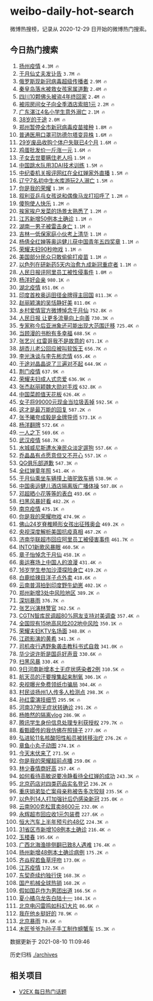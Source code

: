 # weibo-daily-hot-search

微博热搜榜，记录从 2020-12-29 日开始的微博热门搜索。

## 今日热门搜索

<!-- BEGIN -->

1. [扬州疫情](https://s.weibo.com/weibo?q=%23%E6%89%AC%E5%B7%9E%E7%96%AB%E6%83%85%23&Refer=top) `4.3M 🔥`
1. [于月仙丈夫发讣告](https://s.weibo.com/weibo?q=%23%E4%BA%8E%E6%9C%88%E4%BB%99%E4%B8%88%E5%A4%AB%E5%8F%91%E8%AE%A3%E5%91%8A%23&Refer=top) `3.7M 🔥`
1. [俄罗斯现新冠病毒超级传播者](https://s.weibo.com/weibo?q=%23%E4%BF%84%E7%BD%97%E6%96%AF%E7%8E%B0%E6%96%B0%E5%86%A0%E7%97%85%E6%AF%92%E8%B6%85%E7%BA%A7%E4%BC%A0%E6%92%AD%E8%80%85%23&Refer=top) `2.9M 🔥`
1. [秦皇岛落水被救女孩家属道歉](https://s.weibo.com/weibo?q=%23%E7%A7%A6%E7%9A%87%E5%B2%9B%E8%90%BD%E6%B0%B4%E8%A2%AB%E6%95%91%E5%A5%B3%E5%AD%A9%E5%AE%B6%E5%B1%9E%E9%81%93%E6%AD%89%23&Refer=top) `2.4M 🔥`
1. [四川10颗佛头被盗4年终回家](https://s.weibo.com/weibo?q=%23%E5%9B%9B%E5%B7%9D10%E9%A2%97%E4%BD%9B%E5%A4%B4%E8%A2%AB%E7%9B%974%E5%B9%B4%E7%BB%88%E5%9B%9E%E5%AE%B6%23&Refer=top) `2.4M 🔥`
1. [被闯房间女子向全季酒店索赔1元](https://s.weibo.com/weibo?q=%23%E8%A2%AB%E9%97%AF%E6%88%BF%E9%97%B4%E5%A5%B3%E5%AD%90%E5%90%91%E5%85%A8%E5%AD%A3%E9%85%92%E5%BA%97%E7%B4%A2%E8%B5%941%E5%85%83%23&Refer=top) `2.2M 🔥`
1. [广东湛江4名小学生意外溺亡](https://s.weibo.com/weibo?q=%23%E5%B9%BF%E4%B8%9C%E6%B9%9B%E6%B1%9F4%E5%90%8D%E5%B0%8F%E5%AD%A6%E7%94%9F%E6%84%8F%E5%A4%96%E6%BA%BA%E4%BA%A1%23&Refer=top) `2.1M 🔥`
1. [38岁的于途](https://s.weibo.com/weibo?q=%2338%E5%B2%81%E7%9A%84%E4%BA%8E%E9%80%94%23&Refer=top) `2.0M 🔥`
1. [郑州暂停全市新冠病毒疫苗接种](https://s.weibo.com/weibo?q=%23%E9%83%91%E5%B7%9E%E6%9A%82%E5%81%9C%E5%85%A8%E5%B8%82%E6%96%B0%E5%86%A0%E7%97%85%E6%AF%92%E7%96%AB%E8%8B%97%E6%8E%A5%E7%A7%8D%23&Refer=top) `1.8M 🔥`
1. [普通医用口罩可防德尔塔变异株](https://s.weibo.com/weibo?q=%23%E6%99%AE%E9%80%9A%E5%8C%BB%E7%94%A8%E5%8F%A3%E7%BD%A9%E5%8F%AF%E9%98%B2%E5%BE%B7%E5%B0%94%E5%A1%94%E5%8F%98%E5%BC%82%E6%A0%AA%23&Refer=top) `1.6M 🔥`
1. [29岁废品收购个体户失联已4个月](https://s.weibo.com/weibo?q=%2329%E5%B2%81%E5%BA%9F%E5%93%81%E6%94%B6%E8%B4%AD%E4%B8%AA%E4%BD%93%E6%88%B7%E5%A4%B1%E8%81%94%E5%B7%B24%E4%B8%AA%E6%9C%88%23&Refer=top) `1.6M 🔥`
1. [鸡蛋批发价一斤涨一元](https://s.weibo.com/weibo?q=%23%E9%B8%A1%E8%9B%8B%E6%89%B9%E5%8F%91%E4%BB%B7%E4%B8%80%E6%96%A4%E6%B6%A8%E4%B8%80%E5%85%83%23&Refer=top) `1.6M 🔥`
1. [子女去世要瞒住老人吗](https://s.weibo.com/weibo?q=%23%E5%AD%90%E5%A5%B3%E5%8E%BB%E4%B8%96%E8%A6%81%E7%9E%92%E4%BD%8F%E8%80%81%E4%BA%BA%E5%90%97%23&Refer=top) `1.5M 🔥`
1. [中国跳水队用3DAI技术训练](https://s.weibo.com/weibo?q=%23%E4%B8%AD%E5%9B%BD%E8%B7%B3%E6%B0%B4%E9%98%9F%E7%94%A83DAI%E6%8A%80%E6%9C%AF%E8%AE%AD%E7%BB%83%23&Refer=top) `1.5M 🔥`
1. [中纪委机关报评网红在全红婵家外直播](https://s.weibo.com/weibo?q=%23%E4%B8%AD%E7%BA%AA%E5%A7%94%E6%9C%BA%E5%85%B3%E6%8A%A5%E8%AF%84%E7%BD%91%E7%BA%A2%E5%9C%A8%E5%85%A8%E7%BA%A2%E5%A9%B5%E5%AE%B6%E5%A4%96%E7%9B%B4%E6%92%AD%23&Refer=top) `1.5M 🔥`
1. [辽宁7名初中生水库游玩2人溺亡](https://s.weibo.com/weibo?q=%23%E8%BE%BD%E5%AE%817%E5%90%8D%E5%88%9D%E4%B8%AD%E7%94%9F%E6%B0%B4%E5%BA%93%E6%B8%B8%E7%8E%A92%E4%BA%BA%E6%BA%BA%E4%BA%A1%23&Refer=top) `1.5M 🔥`
1. [你是我的荣耀](https://s.weibo.com/weibo?q=%E4%BD%A0%E6%98%AF%E6%88%91%E7%9A%84%E8%8D%A3%E8%80%80&Refer=top) `1.3M 🔥`
1. [叙利亚乒乓女孩说和偶像马龙打招呼了](https://s.weibo.com/weibo?q=%23%E5%8F%99%E5%88%A9%E4%BA%9A%E4%B9%92%E4%B9%93%E5%A5%B3%E5%AD%A9%E8%AF%B4%E5%92%8C%E5%81%B6%E5%83%8F%E9%A9%AC%E9%BE%99%E6%89%93%E6%8B%9B%E5%91%BC%E4%BA%86%23&Refer=top) `1.2M 🔥`
1. [傻狗使人快乐](https://s.weibo.com/weibo?q=%23%E5%82%BB%E7%8B%97%E4%BD%BF%E4%BA%BA%E5%BF%AB%E4%B9%90%23&Refer=top) `1.2M 🔥`
1. [挨家挨户发菜的场景太熟悉了](https://s.weibo.com/weibo?q=%23%E6%8C%A8%E5%AE%B6%E6%8C%A8%E6%88%B7%E5%8F%91%E8%8F%9C%E7%9A%84%E5%9C%BA%E6%99%AF%E5%A4%AA%E7%86%9F%E6%82%89%E4%BA%86%23&Refer=top) `1.2M 🔥`
1. [江苏新增50例本土确诊](https://s.weibo.com/weibo?q=%23%E6%B1%9F%E8%8B%8F%E6%96%B0%E5%A2%9E50%E4%BE%8B%E6%9C%AC%E5%9C%9F%E7%A1%AE%E8%AF%8A%23&Refer=top) `1.1M 🔥`
1. [湖南一男子被雷击身亡](https://s.weibo.com/weibo?q=%23%E6%B9%96%E5%8D%97%E4%B8%80%E7%94%B7%E5%AD%90%E8%A2%AB%E9%9B%B7%E5%87%BB%E8%BA%AB%E4%BA%A1%23&Refer=top) `1.1M 🔥`
1. [吉林一低保家庭小伙考上清华](https://s.weibo.com/weibo?q=%23%E5%90%89%E6%9E%97%E4%B8%80%E4%BD%8E%E4%BF%9D%E5%AE%B6%E5%BA%AD%E5%B0%8F%E4%BC%99%E8%80%83%E4%B8%8A%E6%B8%85%E5%8D%8E%23&Refer=top) `1.1M 🔥`
1. [杨倩全红婵等奥运健儿获中国青年五四奖章](https://s.weibo.com/weibo?q=%23%E6%9D%A8%E5%80%A9%E5%85%A8%E7%BA%A2%E5%A9%B5%E7%AD%89%E5%A5%A5%E8%BF%90%E5%81%A5%E5%84%BF%E8%8E%B7%E4%B8%AD%E5%9B%BD%E9%9D%92%E5%B9%B4%E4%BA%94%E5%9B%9B%E5%A5%96%E7%AB%A0%23&Refer=top) `1.1M 🔥`
1. [荣耀夫妇90秒吻戏](https://s.weibo.com/weibo?q=%23%E8%8D%A3%E8%80%80%E5%A4%AB%E5%A6%8790%E7%A7%92%E5%90%BB%E6%88%8F%23&Refer=top) `1.1M 🔥`
1. [美国部分民众只敢偷偷打疫苗](https://s.weibo.com/weibo?q=%23%E7%BE%8E%E5%9B%BD%E9%83%A8%E5%88%86%E6%B0%91%E4%BC%97%E5%8F%AA%E6%95%A2%E5%81%B7%E5%81%B7%E6%89%93%E7%96%AB%E8%8B%97%23&Refer=top) `1.1M 🔥`
1. [以色列在研新药5天内治愈九成新冠重症者](https://s.weibo.com/weibo?q=%23%E4%BB%A5%E8%89%B2%E5%88%97%E5%9C%A8%E7%A0%94%E6%96%B0%E8%8D%AF5%E5%A4%A9%E5%86%85%E6%B2%BB%E6%84%88%E4%B9%9D%E6%88%90%E6%96%B0%E5%86%A0%E9%87%8D%E7%97%87%E8%80%85%23&Refer=top) `1.1M 🔥`
1. [人民日报评阿里员工被性侵事件](https://s.weibo.com/weibo?q=%23%E4%BA%BA%E6%B0%91%E6%97%A5%E6%8A%A5%E8%AF%84%E9%98%BF%E9%87%8C%E5%91%98%E5%B7%A5%E8%A2%AB%E6%80%A7%E4%BE%B5%E4%BA%8B%E4%BB%B6%23&Refer=top) `1.0M 🔥`
1. [杨洋好会亲](https://s.weibo.com/weibo?q=%E6%9D%A8%E6%B4%8B%E5%A5%BD%E4%BC%9A%E4%BA%B2&Refer=top) `980.1K 🔥`
1. [湖北疫情](https://s.weibo.com/weibo?q=%E6%B9%96%E5%8C%97%E7%96%AB%E6%83%85&Refer=top) `851.0K 🔥`
1. [印度首枚奥运田径金牌得主回国](https://s.weibo.com/weibo?q=%23%E5%8D%B0%E5%BA%A6%E9%A6%96%E6%9E%9A%E5%A5%A5%E8%BF%90%E7%94%B0%E5%BE%84%E9%87%91%E7%89%8C%E5%BE%97%E4%B8%BB%E5%9B%9E%E5%9B%BD%23&Refer=top) `811.3K 🔥`
1. [赵丽颖演的吴恬静好美](https://s.weibo.com/weibo?q=%23%E8%B5%B5%E4%B8%BD%E9%A2%96%E6%BC%94%E7%9A%84%E5%90%B4%E6%81%AC%E9%9D%99%E5%A5%BD%E7%BE%8E%23&Refer=top) `811.0K 🔥`
1. [乡村爱情官方微博悼念于月仙](https://s.weibo.com/weibo?q=%23%E4%B9%A1%E6%9D%91%E7%88%B1%E6%83%85%E5%AE%98%E6%96%B9%E5%BE%AE%E5%8D%9A%E6%82%BC%E5%BF%B5%E4%BA%8E%E6%9C%88%E4%BB%99%23&Refer=top) `752.8K 🔥`
1. [人民日报 让更多流量向上向善](https://s.weibo.com/weibo?q=%E4%BA%BA%E6%B0%91%E6%97%A5%E6%8A%A5%20%E8%AE%A9%E6%9B%B4%E5%A4%9A%E6%B5%81%E9%87%8F%E5%90%91%E4%B8%8A%E5%90%91%E5%96%84&Refer=top) `730.3K 🔥`
1. [专家称今后亚洲象还可能出现大范围迁移](https://s.weibo.com/weibo?q=%23%E4%B8%93%E5%AE%B6%E7%A7%B0%E4%BB%8A%E5%90%8E%E4%BA%9A%E6%B4%B2%E8%B1%A1%E8%BF%98%E5%8F%AF%E8%83%BD%E5%87%BA%E7%8E%B0%E5%A4%A7%E8%8C%83%E5%9B%B4%E8%BF%81%E7%A7%BB%23&Refer=top) `725.4K 🔥`
1. [当顾漫的书粉有多幸福](https://s.weibo.com/weibo?q=%23%E5%BD%93%E9%A1%BE%E6%BC%AB%E7%9A%84%E4%B9%A6%E7%B2%89%E6%9C%89%E5%A4%9A%E5%B9%B8%E7%A6%8F%23&Refer=top) `688.5K 🔥`
1. [张艺兴 红雷哥我不是故意的](https://s.weibo.com/weibo?q=%E5%BC%A0%E8%89%BA%E5%85%B4%20%E7%BA%A2%E9%9B%B7%E5%93%A5%E6%88%91%E4%B8%8D%E6%98%AF%E6%95%85%E6%84%8F%E7%9A%84&Refer=top) `671.1K 🔥`
1. [胡杏儿老公回应被叫软饭王](https://s.weibo.com/weibo?q=%23%E8%83%A1%E6%9D%8F%E5%84%BF%E8%80%81%E5%85%AC%E5%9B%9E%E5%BA%94%E8%A2%AB%E5%8F%AB%E8%BD%AF%E9%A5%AD%E7%8E%8B%23&Refer=top) `656.7K 🔥`
1. [李光洙谈与李先彬恋情](https://s.weibo.com/weibo?q=%23%E6%9D%8E%E5%85%89%E6%B4%99%E8%B0%88%E4%B8%8E%E6%9D%8E%E5%85%88%E5%BD%AC%E6%81%8B%E6%83%85%23&Refer=top) `655.4K 🔥`
1. [于途对晶晶说了三遍对不起](https://s.weibo.com/weibo?q=%23%E4%BA%8E%E9%80%94%E5%AF%B9%E6%99%B6%E6%99%B6%E8%AF%B4%E4%BA%86%E4%B8%89%E9%81%8D%E5%AF%B9%E4%B8%8D%E8%B5%B7%23&Refer=top) `644.9K 🔥`
1. [荆门疫情](https://s.weibo.com/weibo?q=%E8%8D%86%E9%97%A8%E7%96%AB%E6%83%85&Refer=top) `637.9K 🔥`
1. [荣耀夫妇成人式恋爱](https://s.weibo.com/weibo?q=%23%E8%8D%A3%E8%80%80%E5%A4%AB%E5%A6%87%E6%88%90%E4%BA%BA%E5%BC%8F%E6%81%8B%E7%88%B1%23&Refer=top) `636.9K 🔥`
1. [张杰赵丽颖魏大勋对手戏](https://s.weibo.com/weibo?q=%23%E5%BC%A0%E6%9D%B0%E8%B5%B5%E4%B8%BD%E9%A2%96%E9%AD%8F%E5%A4%A7%E5%8B%8B%E5%AF%B9%E6%89%8B%E6%88%8F%23&Refer=top) `632.8K 🔥`
1. [中国菜颜值天花板](https://s.weibo.com/weibo?q=%23%E4%B8%AD%E5%9B%BD%E8%8F%9C%E9%A2%9C%E5%80%BC%E5%A4%A9%E8%8A%B1%E6%9D%BF%23&Refer=top) `626.4K 🔥`
1. [女子将99000元现金当垃圾丢掉](https://s.weibo.com/weibo?q=%23%E5%A5%B3%E5%AD%90%E5%B0%8699000%E5%85%83%E7%8E%B0%E9%87%91%E5%BD%93%E5%9E%83%E5%9C%BE%E4%B8%A2%E6%8E%89%23&Refer=top) `592.5K 🔥`
1. [这才是最万能的回复](https://s.weibo.com/weibo?q=%23%E8%BF%99%E6%89%8D%E6%98%AF%E6%9C%80%E4%B8%87%E8%83%BD%E7%9A%84%E5%9B%9E%E5%A4%8D%23&Refer=top) `587.2K 🔥`
1. [张予曦夸成毅是金牌导师](https://s.weibo.com/weibo?q=%23%E5%BC%A0%E4%BA%88%E6%9B%A6%E5%A4%B8%E6%88%90%E6%AF%85%E6%98%AF%E9%87%91%E7%89%8C%E5%AF%BC%E5%B8%88%23&Refer=top) `573.1K 🔥`
1. [杨洋翻牌](https://s.weibo.com/weibo?q=%23%E6%9D%A8%E6%B4%8B%E7%BF%BB%E7%89%8C%23&Refer=top) `572.6K 🔥`
1. [一人之下](https://s.weibo.com/weibo?q=%E4%B8%80%E4%BA%BA%E4%B9%8B%E4%B8%8B&Refer=top) `569.6K 🔥`
1. [武汉疫情](https://s.weibo.com/weibo?q=%E6%AD%A6%E6%B1%89%E7%96%AB%E6%83%85&Refer=top) `568.7K 🔥`
1. [水城威尼斯遭水淹民众淡定遛狗](https://s.weibo.com/weibo?q=%23%E6%B0%B4%E5%9F%8E%E5%A8%81%E5%B0%BC%E6%96%AF%E9%81%AD%E6%B0%B4%E6%B7%B9%E6%B0%91%E4%BC%97%E6%B7%A1%E5%AE%9A%E9%81%9B%E7%8B%97%23&Refer=top) `557.6K 🔥`
1. [乔晶晶有点愿意但又不开心](https://s.weibo.com/weibo?q=%23%E4%B9%94%E6%99%B6%E6%99%B6%E6%9C%89%E7%82%B9%E6%84%BF%E6%84%8F%E4%BD%86%E5%8F%88%E4%B8%8D%E5%BC%80%E5%BF%83%23&Refer=top) `557.1K 🔥`
1. [QG俱乐部道歉](https://s.weibo.com/weibo?q=%23QG%E4%BF%B1%E4%B9%90%E9%83%A8%E9%81%93%E6%AD%89%23&Refer=top) `547.3K 🔥`
1. [全红婵童年照](https://s.weibo.com/weibo?q=%23%E5%85%A8%E7%BA%A2%E5%A9%B5%E7%AB%A5%E5%B9%B4%E7%85%A7%23&Refer=top) `541.4K 🔥`
1. [于月仙乘坐车辆撞上骆驼致车祸](https://s.weibo.com/weibo?q=%23%E4%BA%8E%E6%9C%88%E4%BB%99%E4%B9%98%E5%9D%90%E8%BD%A6%E8%BE%86%E6%92%9E%E4%B8%8A%E9%AA%86%E9%A9%BC%E8%87%B4%E8%BD%A6%E7%A5%B8%23&Refer=top) `538.9K 🔥`
1. [中国奥运健儿酒店隔离版广播体操](https://s.weibo.com/weibo?q=%23%E4%B8%AD%E5%9B%BD%E5%A5%A5%E8%BF%90%E5%81%A5%E5%84%BF%E9%85%92%E5%BA%97%E9%9A%94%E7%A6%BB%E7%89%88%E5%B9%BF%E6%92%AD%E4%BD%93%E6%93%8D%23&Refer=top) `507.8K 🔥`
1. [邓超晒小花等等的表白](https://s.weibo.com/weibo?q=%23%E9%82%93%E8%B6%85%E6%99%92%E5%B0%8F%E8%8A%B1%E7%AD%89%E7%AD%89%E7%9A%84%E8%A1%A8%E7%99%BD%23&Refer=top) `493.6K 🔥`
1. [扫黑风暴好看](https://s.weibo.com/weibo?q=%23%E6%89%AB%E9%BB%91%E9%A3%8E%E6%9A%B4%E5%A5%BD%E7%9C%8B%23&Refer=top) `482.2K 🔥`
1. [南京疫情](https://s.weibo.com/weibo?q=%E5%8D%97%E4%BA%AC%E7%96%AB%E6%83%85&Refer=top) `475.1K 🔥`
1. [你是我的荣耀吻戏](https://s.weibo.com/weibo?q=%23%E4%BD%A0%E6%98%AF%E6%88%91%E7%9A%84%E8%8D%A3%E8%80%80%E5%90%BB%E6%88%8F%23&Refer=top) `474.9K 🔥`
1. [佛山24岁脊椎畸形女孩出征残奥会](https://s.weibo.com/weibo?q=%23%E4%BD%9B%E5%B1%B124%E5%B2%81%E8%84%8A%E6%A4%8E%E7%95%B8%E5%BD%A2%E5%A5%B3%E5%AD%A9%E5%87%BA%E5%BE%81%E6%AE%8B%E5%A5%A5%E4%BC%9A%23&Refer=top) `469.2K 🔥`
1. [央视深度解析美国抗疫真相](https://s.weibo.com/weibo?q=%23%E5%A4%AE%E8%A7%86%E6%B7%B1%E5%BA%A6%E8%A7%A3%E6%9E%90%E7%BE%8E%E5%9B%BD%E6%8A%97%E7%96%AB%E7%9C%9F%E7%9B%B8%23&Refer=top) `467.2K 🔥`
1. [济南华联超市回应阿里员工被侵害事件](https://s.weibo.com/weibo?q=%23%E6%B5%8E%E5%8D%97%E5%8D%8E%E8%81%94%E8%B6%85%E5%B8%82%E5%9B%9E%E5%BA%94%E9%98%BF%E9%87%8C%E5%91%98%E5%B7%A5%E8%A2%AB%E4%BE%B5%E5%AE%B3%E4%BA%8B%E4%BB%B6%23&Refer=top) `461.7K 🔥`
1. [INTO1新歌风暴眼](https://s.weibo.com/weibo?q=%23INTO1%E6%96%B0%E6%AD%8C%E9%A3%8E%E6%9A%B4%E7%9C%BC%23&Refer=top) `460.5K 🔥`
1. [章子怡悼念于月仙](https://s.weibo.com/weibo?q=%23%E7%AB%A0%E5%AD%90%E6%80%A1%E6%82%BC%E5%BF%B5%E4%BA%8E%E6%9C%88%E4%BB%99%23&Refer=top) `458.1K 🔥`
1. [奥运赛场上中国人的浪漫](https://s.weibo.com/weibo?q=%23%E5%A5%A5%E8%BF%90%E8%B5%9B%E5%9C%BA%E4%B8%8A%E4%B8%AD%E5%9B%BD%E4%BA%BA%E7%9A%84%E6%B5%AA%E6%BC%AB%23&Refer=top) `431.4K 🔥`
1. [16岁学生参加沙漠探险身亡](https://s.weibo.com/weibo?q=%2316%E5%B2%81%E5%AD%A6%E7%94%9F%E5%8F%82%E5%8A%A0%E6%B2%99%E6%BC%A0%E6%8E%A2%E9%99%A9%E8%BA%AB%E4%BA%A1%23&Refer=top) `419.2K 🔥`
1. [白鹿给辣目洋子点外卖](https://s.weibo.com/weibo?q=%23%E7%99%BD%E9%B9%BF%E7%BB%99%E8%BE%A3%E7%9B%AE%E6%B4%8B%E5%AD%90%E7%82%B9%E5%A4%96%E5%8D%96%23&Refer=top) `418.6K 🔥`
1. [云南普洱拍到印度野牛幼崽](https://s.weibo.com/weibo?q=%23%E4%BA%91%E5%8D%97%E6%99%AE%E6%B4%B1%E6%8B%8D%E5%88%B0%E5%8D%B0%E5%BA%A6%E9%87%8E%E7%89%9B%E5%B9%BC%E5%B4%BD%23&Refer=top) `402.1K 🔥`
1. [郑州新增3处中风险地区](https://s.weibo.com/weibo?q=%23%E9%83%91%E5%B7%9E%E6%96%B0%E5%A2%9E3%E5%A4%84%E4%B8%AD%E9%A3%8E%E9%99%A9%E5%9C%B0%E5%8C%BA%23&Refer=top) `389.2K 🔥`
1. [深圳暴雨](https://s.weibo.com/weibo?q=%23%E6%B7%B1%E5%9C%B3%E6%9A%B4%E9%9B%A8%23&Refer=top) `376.7K 🔥`
1. [张艺兴演林警官](https://s.weibo.com/weibo?q=%23%E5%BC%A0%E8%89%BA%E5%85%B4%E6%BC%94%E6%9E%97%E8%AD%A6%E5%AE%98%23&Refer=top) `362.5K 🔥`
1. [CGTN智库民调超80%网友支持对美调查](https://s.weibo.com/weibo?q=%23CGTN%E6%99%BA%E5%BA%93%E6%B0%91%E8%B0%83%E8%B6%8580%25%E7%BD%91%E5%8F%8B%E6%94%AF%E6%8C%81%E5%AF%B9%E7%BE%8E%E8%B0%83%E6%9F%A5%23&Refer=top) `357.4K 🔥`
1. [全国现有15地高风险202地中风险](https://s.weibo.com/weibo?q=%23%E5%85%A8%E5%9B%BD%E7%8E%B0%E6%9C%8915%E5%9C%B0%E9%AB%98%E9%A3%8E%E9%99%A9202%E5%9C%B0%E4%B8%AD%E9%A3%8E%E9%99%A9%23&Refer=top) `350.1K 🔥`
1. [荣耀夫妇KTV名场面](https://s.weibo.com/weibo?q=%23%E8%8D%A3%E8%80%80%E5%A4%AB%E5%A6%87KTV%E5%90%8D%E5%9C%BA%E9%9D%A2%23&Refer=top) `348.8K 🔥`
1. [江疏影演的黄希](https://s.weibo.com/weibo?q=%23%E6%B1%9F%E7%96%8F%E5%BD%B1%E6%BC%94%E7%9A%84%E9%BB%84%E5%B8%8C%23&Refer=top) `341.3K 🔥`
1. [司机夜行遇野象袭击教科书式自救](https://s.weibo.com/weibo?q=%23%E5%8F%B8%E6%9C%BA%E5%A4%9C%E8%A1%8C%E9%81%87%E9%87%8E%E8%B1%A1%E8%A2%AD%E5%87%BB%E6%95%99%E7%A7%91%E4%B9%A6%E5%BC%8F%E8%87%AA%E6%95%91%23&Refer=top) `341.0K 🔥`
1. [华少说许昕是国乒好声音](https://s.weibo.com/weibo?q=%23%E5%8D%8E%E5%B0%91%E8%AF%B4%E8%AE%B8%E6%98%95%E6%98%AF%E5%9B%BD%E4%B9%92%E5%A5%BD%E5%A3%B0%E9%9F%B3%23&Refer=top) `330.6K 🔥`
1. [扫黑风暴](https://s.weibo.com/weibo?q=%E6%89%AB%E9%BB%91%E9%A3%8E%E6%9A%B4&Refer=top) `330.4K 🔥`
1. [9日河南新增本土无症状感染者2例](https://s.weibo.com/weibo?q=%239%E6%97%A5%E6%B2%B3%E5%8D%97%E6%96%B0%E5%A2%9E%E6%9C%AC%E5%9C%9F%E6%97%A0%E7%97%87%E7%8A%B6%E6%84%9F%E6%9F%93%E8%80%852%E4%BE%8B%23&Refer=top) `310.5K 🔥`
1. [航天员的汗要搜集起来制氧](https://s.weibo.com/weibo?q=%23%E8%88%AA%E5%A4%A9%E5%91%98%E7%9A%84%E6%B1%97%E8%A6%81%E6%90%9C%E9%9B%86%E8%B5%B7%E6%9D%A5%E5%88%B6%E6%B0%A7%23&Refer=top) `306.1K 🔥`
1. [央视曝光免费领纸巾骗局](https://s.weibo.com/weibo?q=%23%E5%A4%AE%E8%A7%86%E6%9B%9D%E5%85%89%E5%85%8D%E8%B4%B9%E9%A2%86%E7%BA%B8%E5%B7%BE%E9%AA%97%E5%B1%80%23&Refer=top) `304.4K 🔥`
1. [村民谈扬州1人传多人检测点](https://s.weibo.com/weibo?q=%23%E6%9D%91%E6%B0%91%E8%B0%88%E6%89%AC%E5%B7%9E1%E4%BA%BA%E4%BC%A0%E5%A4%9A%E4%BA%BA%E6%A3%80%E6%B5%8B%E7%82%B9%23&Refer=top) `298.3K 🔥`
1. [孙红雷演技细节](https://s.weibo.com/weibo?q=%23%E5%AD%99%E7%BA%A2%E9%9B%B7%E6%BC%94%E6%8A%80%E7%BB%86%E8%8A%82%23&Refer=top) `295.9K 🔥`
1. [河南37例无症状转确诊](https://s.weibo.com/weibo?q=%23%E6%B2%B3%E5%8D%9737%E4%BE%8B%E6%97%A0%E7%97%87%E7%8A%B6%E8%BD%AC%E7%A1%AE%E8%AF%8A%23&Refer=top) `291.2K 🔥`
1. [杨皓然的隔离vlog](https://s.weibo.com/weibo?q=%23%E6%9D%A8%E7%9A%93%E7%84%B6%E7%9A%84%E9%9A%94%E7%A6%BBvlog%23&Refer=top) `286.9K 🔥`
1. [腾讯学生身份信息处理专利获授权](https://s.weibo.com/weibo?q=%23%E8%85%BE%E8%AE%AF%E5%AD%A6%E7%94%9F%E8%BA%AB%E4%BB%BD%E4%BF%A1%E6%81%AF%E5%A4%84%E7%90%86%E4%B8%93%E5%88%A9%E8%8E%B7%E6%8E%88%E6%9D%83%23&Refer=top) `279.7K 🔥`
1. [看甄嬛传的我仿佛在照镜子](https://s.weibo.com/weibo?q=%23%E7%9C%8B%E7%94%84%E5%AC%9B%E4%BC%A0%E7%9A%84%E6%88%91%E4%BB%BF%E4%BD%9B%E5%9C%A8%E7%85%A7%E9%95%9C%E5%AD%90%23&Refer=top) `277.0K 🔥`
1. [弘进轮11名核酸阳性船员被转移治疗](https://s.weibo.com/weibo?q=%23%E5%BC%98%E8%BF%9B%E8%BD%AE11%E5%90%8D%E6%A0%B8%E9%85%B8%E9%98%B3%E6%80%A7%E8%88%B9%E5%91%98%E8%A2%AB%E8%BD%AC%E7%A7%BB%E6%B2%BB%E7%96%97%23&Refer=top) `276.2K 🔥`
1. [章鱼小丸子动图](https://s.weibo.com/weibo?q=%23%E7%AB%A0%E9%B1%BC%E5%B0%8F%E4%B8%B8%E5%AD%90%E5%8A%A8%E5%9B%BE%23&Refer=top) `274.1K 🔥`
1. [今天末伏来了](https://s.weibo.com/weibo?q=%23%E4%BB%8A%E5%A4%A9%E6%9C%AB%E4%BC%8F%E6%9D%A5%E4%BA%86%23&Refer=top) `271.5K 🔥`
1. [你是我的荣耀超前点播](https://s.weibo.com/weibo?q=%23%E4%BD%A0%E6%98%AF%E6%88%91%E7%9A%84%E8%8D%A3%E8%80%80%E8%B6%85%E5%89%8D%E7%82%B9%E6%92%AD%23&Refer=top) `259.0K 🔥`
1. [林少春情商好高](https://s.weibo.com/weibo?q=%23%E6%9E%97%E5%B0%91%E6%98%A5%E6%83%85%E5%95%86%E5%A5%BD%E9%AB%98%23&Refer=top) `257.4K 🔥`
1. [如何看待高敏说要冷静看待全红婵的成功](https://s.weibo.com/weibo?q=%23%E5%A6%82%E4%BD%95%E7%9C%8B%E5%BE%85%E9%AB%98%E6%95%8F%E8%AF%B4%E8%A6%81%E5%86%B7%E9%9D%99%E7%9C%8B%E5%BE%85%E5%85%A8%E7%BA%A2%E5%A9%B5%E7%9A%84%E6%88%90%E5%8A%9F%23&Refer=top) `243.3K 🔥`
1. [北京药店对四类药品实名登记](https://s.weibo.com/weibo?q=%23%E5%8C%97%E4%BA%AC%E8%8D%AF%E5%BA%97%E5%AF%B9%E5%9B%9B%E7%B1%BB%E8%8D%AF%E5%93%81%E5%AE%9E%E5%90%8D%E7%99%BB%E8%AE%B0%23&Refer=top) `236.2K 🔥`
1. [重庆姐弟坠亡案母亲称被告多次狡辩](https://s.weibo.com/weibo?q=%23%E9%87%8D%E5%BA%86%E5%A7%90%E5%BC%9F%E5%9D%A0%E4%BA%A1%E6%A1%88%E6%AF%8D%E4%BA%B2%E7%A7%B0%E8%A2%AB%E5%91%8A%E5%A4%9A%E6%AC%A1%E7%8B%A1%E8%BE%A9%23&Refer=top) `235.5K 🔥`
1. [以色列14人打加强针后仍感染新冠](https://s.weibo.com/weibo?q=%23%E4%BB%A5%E8%89%B2%E5%88%9714%E4%BA%BA%E6%89%93%E5%8A%A0%E5%BC%BA%E9%92%88%E5%90%8E%E4%BB%8D%E6%84%9F%E6%9F%93%E6%96%B0%E5%86%A0%23&Refer=top) `235.0K 🔥`
1. [云南900克松茸卖8600元](https://s.weibo.com/weibo?q=%23%E4%BA%91%E5%8D%97900%E5%85%8B%E6%9D%BE%E8%8C%B8%E5%8D%968600%E5%85%83%23&Refer=top) `232.0K 🔥`
1. [永辉超市回应收1元包装费](https://s.weibo.com/weibo?q=%23%E6%B0%B8%E8%BE%89%E8%B6%85%E5%B8%82%E5%9B%9E%E5%BA%94%E6%94%B61%E5%85%83%E5%8C%85%E8%A3%85%E8%B4%B9%23&Refer=top) `227.6K 🔥`
1. [恒大汽车上半年预亏约48亿](https://s.weibo.com/weibo?q=%23%E6%81%92%E5%A4%A7%E6%B1%BD%E8%BD%A6%E4%B8%8A%E5%8D%8A%E5%B9%B4%E9%A2%84%E4%BA%8F%E7%BA%A648%E4%BA%BF%23&Refer=top) `224.3K 🔥`
1. [31省区市新增108例本土确诊](https://s.weibo.com/weibo?q=%2331%E7%9C%81%E5%8C%BA%E5%B8%82%E6%96%B0%E5%A2%9E108%E4%BE%8B%E6%9C%AC%E5%9C%9F%E7%A1%AE%E8%AF%8A%23&Refer=top) `216.4K 🔥`
1. [玉楼春](https://s.weibo.com/weibo?q=%E7%8E%89%E6%A5%BC%E6%98%A5&Refer=top) `195.6K 🔥`
1. [广西北海渔排侧翻已致8人遇难](https://s.weibo.com/weibo?q=%23%E5%B9%BF%E8%A5%BF%E5%8C%97%E6%B5%B7%E6%B8%94%E6%8E%92%E4%BE%A7%E7%BF%BB%E5%B7%B2%E8%87%B48%E4%BA%BA%E9%81%87%E9%9A%BE%23&Refer=top) `176.4K 🔥`
1. [扬州新增48例本土确诊病例](https://s.weibo.com/weibo?q=%23%E6%89%AC%E5%B7%9E%E6%96%B0%E5%A2%9E48%E4%BE%8B%E6%9C%AC%E5%9C%9F%E7%A1%AE%E8%AF%8A%E7%97%85%E4%BE%8B%23&Refer=top) `175.2K 🔥`
1. [齐焱程若鱼草坪吻](https://s.weibo.com/weibo?q=%23%E9%BD%90%E7%84%B1%E7%A8%8B%E8%8B%A5%E9%B1%BC%E8%8D%89%E5%9D%AA%E5%90%BB%23&Refer=top) `173.0K 🔥`
1. [江苏疫情](https://s.weibo.com/weibo?q=%E6%B1%9F%E8%8B%8F%E7%96%AB%E6%83%85&Refer=top) `172.5K 🔥`
1. [东契奇续约独行侠](https://s.weibo.com/weibo?q=%E4%B8%9C%E5%A5%91%E5%A5%87%E7%BB%AD%E7%BA%A6%E7%8B%AC%E8%A1%8C%E4%BE%A0&Refer=top) `168.3K 🔥`
1. [国产机械全球热销](https://s.weibo.com/weibo?q=%23%E5%9B%BD%E4%BA%A7%E6%9C%BA%E6%A2%B0%E5%85%A8%E7%90%83%E7%83%AD%E9%94%80%23&Refer=top) `168.2K 🔥`
1. [假如国乒作为男团出道](https://s.weibo.com/weibo?q=%23%E5%81%87%E5%A6%82%E5%9B%BD%E4%B9%92%E4%BD%9C%E4%B8%BA%E7%94%B7%E5%9B%A2%E5%87%BA%E9%81%93%23&Refer=top) `166.5K 🔥`
1. [夏小橘乌龙告白陆十一](https://s.weibo.com/weibo?q=%23%E5%A4%8F%E5%B0%8F%E6%A9%98%E4%B9%8C%E9%BE%99%E5%91%8A%E7%99%BD%E9%99%86%E5%8D%81%E4%B8%80%23&Refer=top) `104.1K 🔥`
1. [北京电闪雷鸣如科幻大片](https://s.weibo.com/weibo?q=%23%E5%8C%97%E4%BA%AC%E7%94%B5%E9%97%AA%E9%9B%B7%E9%B8%A3%E5%A6%82%E7%A7%91%E5%B9%BB%E5%A4%A7%E7%89%87%23&Refer=top) `86.6K 🔥`
1. [我在他乡挺好的](https://s.weibo.com/weibo?q=%E6%88%91%E5%9C%A8%E4%BB%96%E4%B9%A1%E6%8C%BA%E5%A5%BD%E7%9A%84&Refer=top) `78.9K 🔥`
1. [北京暴雨](https://s.weibo.com/weibo?q=%23%E5%8C%97%E4%BA%AC%E6%9A%B4%E9%9B%A8%23&Refer=top) `78.6K 🔥`
1. [木匠爷爷为孙子手工制作螃蟹车](https://s.weibo.com/weibo?q=%23%E6%9C%A8%E5%8C%A0%E7%88%B7%E7%88%B7%E4%B8%BA%E5%AD%99%E5%AD%90%E6%89%8B%E5%B7%A5%E5%88%B6%E4%BD%9C%E8%9E%83%E8%9F%B9%E8%BD%A6%23&Refer=top) `15.3K 🔥`

数据更新于 2021-08-10 11:09:46

<!-- END -->

历史归档 [./archives](./archives)

## 相关项目

- [V2EX 每日热门话题](https://github.com/boojack/v2ex-daily-hot-topic)
